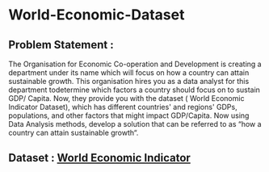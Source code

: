 # World-Economic-Dataset

## Problem Statement :
The Organisation for Economic Co-operation and Development is creating a department under its name which will focus on how a country can attain sustainable growth. This organisation hires you as a data analyst for this department todetermine which factors a country should focus on to sustain GDP/ Capita. Now, they provide you with the dataset ( World Economic Indicator Dataset), which has different countries' and regions' GDPs, populations, and other factors that might impact GDP/Capita. Now using Data Analysis methods, develop a solution that can be referred to as “how a country can attain sustainable growth“.

## Dataset : [World Economic Indicator](https://docs.google.com/spreadsheets/d/1JKS-C_gXbFWzj-RreMZ1p92t4mjGoDhf49vQhuYpMlI/edit#gid=1984831915)

